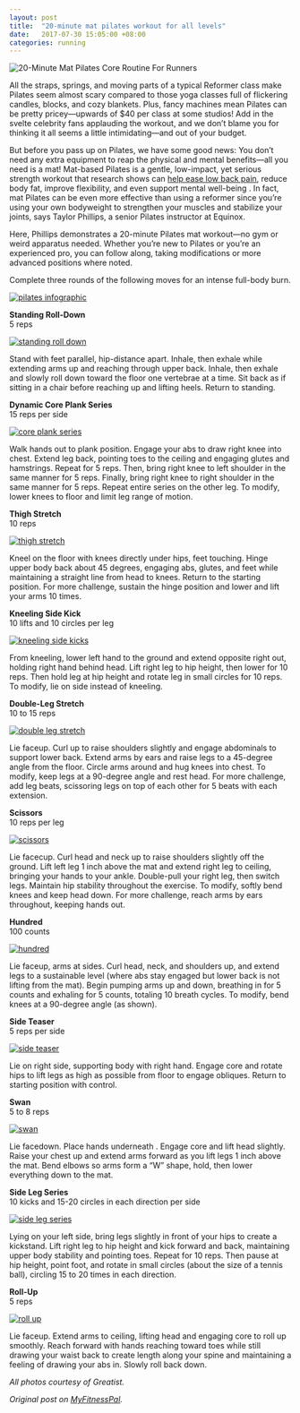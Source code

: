 ```yaml
---
layout: post
title:  "20-minute mat pilates workout for all levels"
date:   2017-07-30 15:05:00 +08:00
categories: running
---
```

![20-Minute Mat Pilates Core Routine For Runners](/assets/2017/07/mat-pilates/pilates-workout-feature-image-726x472.png)

All the straps, springs, and moving parts of a typical Reformer class make Pilates seem almost scary compared to those yoga classes full of flickering candles, blocks, and cozy blankets. Plus, fancy machines mean Pilates can be pretty pricey—upwards of $40 per class at some studios! Add in the svelte celebrity fans applauding the workout, and we don’t blame you for thinking it all seems a little intimidating—and out of your budget.

But before you pass up on Pilates, we have some good news: You don’t need any extra equipment to reap the physical and mental benefits—all you need is a mat! Mat-based Pilates is a gentle, low-impact, yet serious strength workout that research shows can [help ease low back pain](https://www.ncbi.nlm.nih.gov/pubmed/24984069), reduce body fat, improve flexibility, and even support mental well-being . In fact, mat Pilates can be even more effective than using a reformer since you’re using your own bodyweight to strengthen your muscles and stabilize your joints, says Taylor Phillips, a senior Pilates instructor at Equinox.

Here, Phillips demonstrates a 20-minute Pilates mat workout—no gym or weird apparatus needed. Whether you’re new to Pilates or you’re an experienced pro, you can follow along, taking modifications or more advanced positions where noted.

Complete three rounds of the following moves for an intense full-body burn.

[![pilates infographic](/assets/2017/07/mat-pilates/20MinPilates_infographic.jpg)](/assets/2017/07/mat-pilates/20MinPilates_infographic.jpg)

**Standing Roll-Down**  
5 reps

[![standing roll down](/assets/2017/07/mat-pilates/StandingRollDown.gif)](/assets/2017/07/mat-pilates/StandingRollDown.gif)

Stand with feet parallel, hip-distance apart. Inhale, then exhale while extending arms up and reaching through upper back. Inhale, then exhale and slowly roll down toward the floor one vertebrae at a time. Sit back as if sitting in a chair before reaching up and lifting heels. Return to standing.

**Dynamic Core Plank Series**  
15 reps per side

[![core plank series](/assets/2017/07/mat-pilates/core-plank-series.gif)](/assets/2017/07/mat-pilates/core-plank-series.gif)

Walk hands out to plank position. Engage your abs to draw right knee into chest. Extend leg back, pointing toes to the ceiling and engaging glutes and hamstrings. Repeat for 5 reps. Then, bring right knee to left shoulder in the same manner for 5 reps. Finally, bring right knee to right shoulder in the same manner for 5 reps. Repeat entire series on the other leg. To modify, lower knees to floor and limit leg range of motion.

**Thigh Stretch**  
10 reps

[![thigh stretch](/assets/2017/07/mat-pilates/ThighStretch.gif)](/assets/2017/07/mat-pilates/ThighStretch.gif)

Kneel on the floor with knees directly under hips, feet touching. Hinge upper body back about 45 degrees, engaging abs, glutes, and feet while maintaining a straight line from head to knees. Return to the starting position. For more challenge, sustain the hinge position and lower and lift your arms 10 times.

**Kneeling Side Kick**  
10 lifts and 10 circles per leg

[![kneeling side kicks](/assets/2017/07/mat-pilates/KneelingSideKicks.gif)](/assets/2017/07/mat-pilates/KneelingSideKicks.gif)

From kneeling, lower left hand to the ground and extend opposite right out, holding right hand behind head. Lift right leg to hip height, then lower for 10 reps. Then hold leg at hip height and rotate leg in small circles for 10 reps. To modify, lie on side instead of kneeling.

**Double-Leg Stretch**  
10 to 15 reps

[![double leg stretch](/assets/2017/07/mat-pilates/doubleleg-stretch.gif)](/assets/2017/07/mat-pilates/doubleleg-stretch.gif)

Lie faceup. Curl up to raise shoulders slightly and engage abdominals to support lower back. Extend arms by ears and raise legs to a 45-degree angle from the floor. Circle arms around and hug knees into chest. To modify, keep legs at a 90-degree angle and rest head. For more challenge, add leg beats, scissoring legs on top of each other for 5 beats with each extension.

**Scissors**  
10 reps per leg

[![scissors](/assets/2017/07/mat-pilates/Scissors.jpg)](/assets/2017/07/mat-pilates/Scissors.jpg)

Lie facecup. Curl head and neck up to raise shoulders slightly off the ground. Lift left leg 1 inch above the mat and extend right leg to ceiling, bringing your hands to your ankle. Double-pull your right leg, then switch legs. Maintain hip stability throughout the exercise. To modify, softly bend knees and keep head down. For more challenge, reach arms by ears throughout, keeping hands out.

**Hundred**  
100 counts

[![hundred](/assets/2017/07/mat-pilates/hundred.gif)](/assets/2017/07/mat-pilates/hundred.gif)

Lie faceup, arms at sides. Curl head, neck, and shoulders up, and extend legs to a sustainable level (where abs stay engaged but lower back is not lifting from the mat). Begin pumping arms up and down, breathing in for 5 counts and exhaling for 5 counts, totaling 10 breath cycles. To modify, bend knees at a 90-degree angle (as shown).

**Side Teaser**  
5 reps per side

[![side teaser](/assets/2017/07/mat-pilates/SideTeaser.gif)](/assets/2017/07/mat-pilates/SideTeaser.gif)

Lie on right side, supporting body with right hand. Engage core and rotate hips to lift legs as high as possible from floor to engage obliques. Return to starting position with control.

**Swan**  
5 to 8 reps

[![swan](/assets/2017/07/mat-pilates/Swan.gif)](/assets/2017/07/mat-pilates/Swan.gif)

Lie facedown. Place hands underneath . Engage core and lift head slightly. Raise your chest up and extend arms forward as you lift legs 1 inch above the mat. Bend elbows so arms form a “W” shape, hold, then lower everything down to the mat.

**Side Leg Series**  
10 kicks and 15-20 circles in each direction per side

[![side leg series](/assets/2017/07/mat-pilates/side-leg-series.gif)](/assets/2017/07/mat-pilates/side-leg-series.gif)

Lying on your left side, bring legs slightly in front of your hips to create a kickstand. Lift right leg to hip height and kick forward and back, maintaining upper body stability and pointing toes. Repeat for 10 reps. Then pause at hip height, point foot, and rotate in small circles (about the size of a tennis ball), circling 15 to 20 times in each direction.

**Roll-Up**  
5 reps

[![roll up](/assets/2017/07/mat-pilates/RollUp.gif)](/assets/2017/07/mat-pilates/RollUp.gif)

Lie faceup. Extend arms to ceiling, lifting head and engaging core to roll up smoothly. Reach forward with hands reaching toward toes while still drawing your waist back to create length along your spine and maintaining a feeling of drawing your abs in. Slowly roll back down.

_All photos courtesy of Greatist._

_Original post on [MyFitnessPal](https://blog.myfitnesspal.com/20-minute-at-home-pilates-workout-for-all-levels/)._